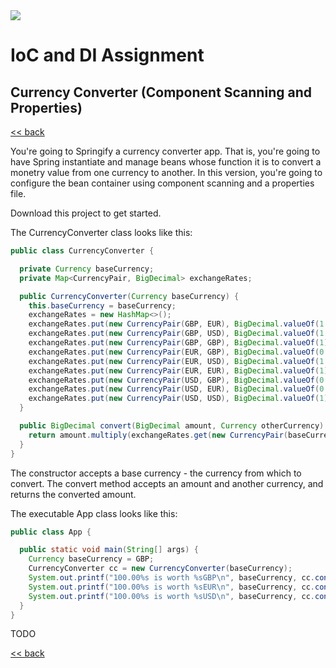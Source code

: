 <img src="https://github.com/stayahead-training/shared/blob/master/stayahead.png" />

# IoC and DI Assignment

## Currency Converter (Component Scanning and Properties)

[<< back](../../../../README.md#ioc-and-di)

You're going to Springify a currency converter app. That is, you're going to have Spring instantiate and manage beans whose function it is to convert a monetry value from one currency to another. In this version, you're going to configure the bean container using component scanning and a properties file.

Download this project to get started.

The CurrencyConverter class looks like this:

```java
public class CurrencyConverter {

  private Currency baseCurrency;
  private Map<CurrencyPair, BigDecimal> exchangeRates;

  public CurrencyConverter(Currency baseCurrency) {
    this.baseCurrency = baseCurrency;
    exchangeRates = new HashMap<>();
    exchangeRates.put(new CurrencyPair(GBP, EUR), BigDecimal.valueOf(1.18));
    exchangeRates.put(new CurrencyPair(GBP, USD), BigDecimal.valueOf(1.31));
    exchangeRates.put(new CurrencyPair(GBP, GBP), BigDecimal.valueOf(1));
    exchangeRates.put(new CurrencyPair(EUR, GBP), BigDecimal.valueOf(0.85));
    exchangeRates.put(new CurrencyPair(EUR, USD), BigDecimal.valueOf(1.11));
    exchangeRates.put(new CurrencyPair(EUR, EUR), BigDecimal.valueOf(1));
    exchangeRates.put(new CurrencyPair(USD, GBP), BigDecimal.valueOf(0.76));
    exchangeRates.put(new CurrencyPair(USD, EUR), BigDecimal.valueOf(0.90));
    exchangeRates.put(new CurrencyPair(USD, USD), BigDecimal.valueOf(1));
  }

  public BigDecimal convert(BigDecimal amount, Currency otherCurrency) {
    return amount.multiply(exchangeRates.get(new CurrencyPair(baseCurrency, otherCurrency)));
  }
}
```

The constructor accepts a base currency - the currency from which to convert. The convert method accepts an amount and another currency, and returns the converted amount.

The executable App class looks like this:

```java
public class App {

  public static void main(String[] args) {
    Currency baseCurrency = GBP;
    CurrencyConverter cc = new CurrencyConverter(baseCurrency);
    System.out.printf("100.00%s is worth %sGBP\n", baseCurrency, cc.convert(BigDecimal.valueOf(100), GBP));
    System.out.printf("100.00%s is worth %sEUR\n", baseCurrency, cc.convert(BigDecimal.valueOf(100), EUR));
    System.out.printf("100.00%s is worth %sUSD\n", baseCurrency, cc.convert(BigDecimal.valueOf(100), USD));
  }
}
```

TODO

[<< back](../../../../README.md#ioc-and-di)
